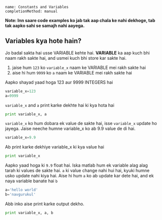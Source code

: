 ```ngMeta
name: Constants and Variables
completionMethod: manual
```

**Note: Inn saare code examples ko jab tak aap chala ke nahi dekhoge, tab tak aapko sahi se samajh nahi aayega.**

## Variables kya hote hain?

Jo badal sakta hai usse VARIABLE kehte hai. **VARIABLE** ka aap kuch bhi naam rakh sakte hai, and usmei kuch bhi store kar sakte hai.

1. jaise hum `123` ko `variable_x` naam ke VARIABLE mei rakh sakte hai
2. aise hi hum `9999` ko `a` naam ke VARIABLE mei rakh sakte hai

Aapko shayad yaad hoga 123 aur 9999 INTEGERS hai

```python
variable_x=123
a=9999
```

`variable_x` and `a` print karke dekhte hai ki kya hota hai

```python
print variable_x, a
```

`variable_x` ko hum dobara ek value de sakte hai, isse `variable_x` update ho jayega. Jaise neeche humne variable_x ko ab 9.9 value de di hai.

```python
variable_x=9.9
```

Ab print karke dekhiye variable_x ki kya value hai

```python
print variable_x
```

Aapko yaad hoga ki `9.9` float hai. Iska matlab hum ek variable alag alag tarah ki values de sakte hai. `a` ki value change nahi hui hai, kyuki humne usko update nahi kiya hai. Aise hi hum `a` ko ab update kar dete hai, and ek naya variable banate hai `b`

```python
a='hello world'
b='navgurukul'
```

Abb inko aise print karke output dekho.

```python
print variable_x, a, b
```